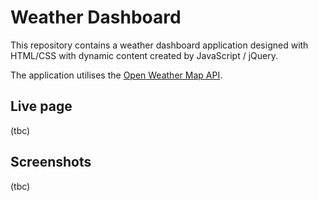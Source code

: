 # Weather Dashboard

This repository contains a weather dashboard application designed with HTML/CSS with dynamic content created by JavaScript / jQuery.

The application utilises the [Open Weather Map API](https://openweathermap.org/api).

## Live page

<!-- The coding quiz page is available [here](https://ross-mc.github.io/day-planner-app/) -->

(tbc)

## Screenshots

<!-- <img src="Assets/images/init.jpg" height="225px" width="400px">
<img src="Assets/images/saved-items.jpg" height="225px" width="400px"> -->

(tbc)